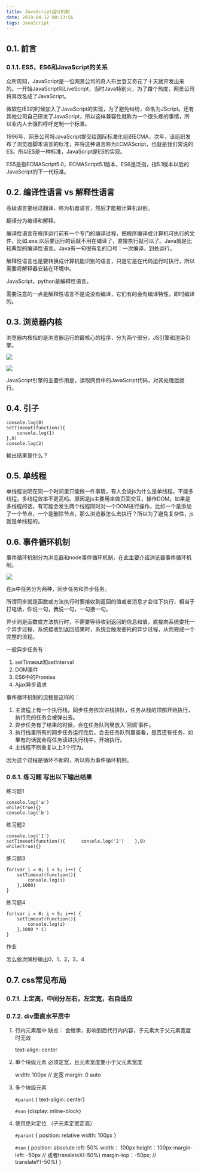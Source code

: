 ```yaml
---
title: JavaScript运行机制
date: 2019-04-12 00:13:56
tags: JavaScript
---
```


## 0.1. 前言

### 0.1.1. ES5，ES6和JavaScript的关系
众所周知，JavaScript是一位网景公司的奇人布兰登艾奇花了十天就开发出来的。一开始JavaScript叫LiveScript，当时Java特别火，为了蹭个热度，网景公司将其改名成了JavaScript。

微软在IE3的时候加入了JavaScript的实现，为了避免纠纷，命名为JScript。还有其他公司自己研发了JavaScript，所以这样兼容性就称为一个很头疼的事情，所以业内人士强烈呼吁定制一个标准。

1996年，网景公司将JavaScript提交给国际标准化组织ECMA，次年，该组织发布了浏览器脚本语言的标准，并将这种语言称为ECMAScript，也就是我们常说的ES。所以ES是一种标准，JavaScript是ES的实现。

ES5是指ECMAScript5.0，ECMAScript5.1版本，ES6是泛指，指5.1版本以后的JavaScript的下一代标准。

<!--more-->
## 0.2. 编译性语言 vs 解释性语言

高级语言要经过翻译，称为机器语言，然后才能被计算机识别。

翻译分为编译和解释。

编译性语言在程序运行前有一个专门的编译过程，把程序编译成计算机可执行的文件，比如.exe,以后要运行的话就不用在编译了，直接执行就可以了。Java就是比较典型的编译性语言。Java有一句很有名的口号：一次编译，到处运行。

解释性语言也是要转换成计算机能识别的语言，只是它是在代码运行时执行，所以需要将解释器安装在环境中。

JavaScript，python是解释性语言。

需要注意的一点是解释性语言不是说没有编译，它们有的会有编译特性，即时编译的。

## 0.3. 浏览器内核
浏览器内核指的是浏览器运行的最核心的程序，分为两个部分，JS引擎和渲染引擎。

 
![](JavaScript运行机制/浏览器内核.jpg)

![](JavaScript运行机制/js引擎.jpg)

JavaScript引擎的主要作用是，读取网页中的JavaScript代码，对其处理后运行。

## 0.4. 引子
 
 	console.log(0)
 	setTimeout(function(){
 		console.log(1)
 	},0)
 	console.log(2)
 	
输出结果是什么？

## 0.5. 单线程

单线程说明在同一个时间里只能做一件事情，有人会说js为什么是单线程，不能多线程，多线程效率不更高吗。原因是js主要用来做页面交互，操作DOM。如果是多线程的话，有可能会发生两个线程同时对一个DOM进行操作，比如一个是添加了一个节点，一个是删除节点，那么浏览器怎么去执行？所以为了避免复杂性，js就是单线程的。


## 0.6. 事件循环机制

事件循环机制分为浏览器和node事件循环机制，在此主要介绍浏览器事件循环机制。

![](JavaScript运行机制/eventLoop.png)

在js中任务分为两种，同步任务和异步任务。

所谓同步就是函数或方法执行时要接收到返回的值或者消息才会往下执行，相当于打电话，你说一句，我说一句，一句接一句。

异步则是函数或方法执行时，不需要等待收到返回的信息和值，直接向系统委托一个异步过程，系统接收到返回结果时，系统会触发委托的异步过程，从而完成一个完整的流程。

一般异步任务有：

1. setTimeout和setlnterval
2. DOM事件
3. ES6中的Promise
4. Ajax异步请求

事件循环机制的流程是这样的：

1. 主流程上有一个执行栈，同步任务依次进栈排队，任务从栈的顶部开始执行，执行完的任务会被弹出去。
2. 异步任务有了结果的时候，会在任务队列里放入‘回调’事件。
3. 执行栈里所有的同步任务运行完后，会去任务队列里查看，是否还有任务，如果有的话就会将任务读进执行栈中，开始执行。
4. 主线程不断重复以上3个行为。

因为这个过程是循环不断的，所以称为事件循环机制。

### 0.6.1. 练习题 写出以下输出结果

练习题1

	console.log('a')
	while(true){}
	console.log('b')
	
练习题2
	
	console.log('1')
	setTimeout(function(){ 		console.log('2') 	},0)
	while(true){}
	
练习题3

	for(var i = 0; i < 5; i++) {
		setTimeout(function(){
			console.log(i)
		},1000)
	} 
	
练习题4

	for(var i = 0; i < 5; i++) {
		setTimeout(function(){
			console.log(i)
		},1000 * i)
	} 
	
作业

怎么依次隔秒输出0，1，2，3，4

## 0.7. css常见布局

### 0.7.1. 上定高，中间分左右，左定宽，右自适应

### 0.7.2. div垂直水平居中

1. 行内元素居中 缺点： 会继承，影响到后代行内内容，子元素大于父元素宽度时无效

	text-align: center

2. 单个块级元素 必须定宽，且元素宽度要小于父元素宽度

	width: 100px // 定宽
	margin: 0 auto

3. 多个块级元素

	`#parant` { text-aligin: center}
	
	`#son` {display: inline-block}
	
4. 使用绝对定位 （子元素定宽定高）

	`#parant` { 
		position: relative
		width: 100px
	}
	
	`#son` {
		position: absolute
		left: 50%
		width： 100px
		height：100px
		margin-left: -50px // 或者translateX(-50%)
		margin-top：-50px; // translateY(-50%)
	}
	